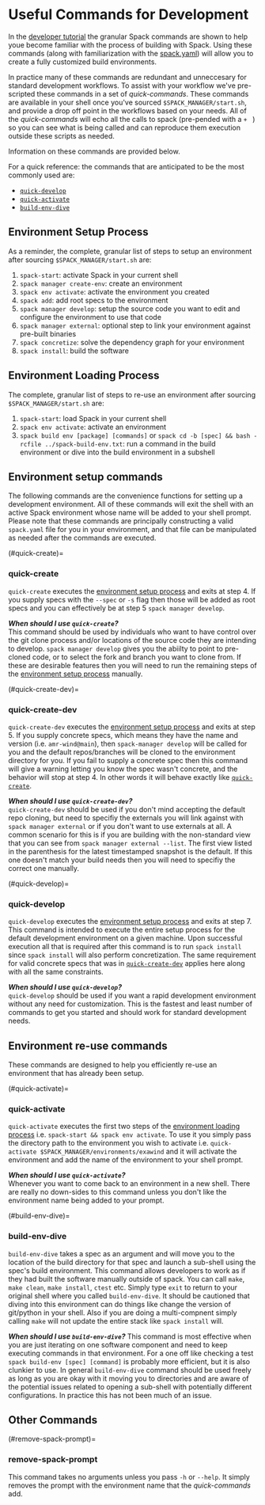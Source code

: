 # Useful Commands for Development

In the [developer tutorial](https://psakievich.github.io/spack-manager/user_profiles/developers/developer_tutorial.html) the granular Spack commands are shown to help youe become familiar with the process of building with Spack.
Using these commands (along with familiarization with the [spack.yaml](https://spack.readthedocs.io/en/latest/environments.html#spack-yaml)) will allow you to create a fully customized build environments. 

In practice many of these commands are redundant and unneccesary for standard development workflows.
To assist with your workflow we've pre-scripted these commands in a set of _quick-commands_.
These commands are available in your shell once you've sourced `$SPACK_MANAGER/start.sh`, and provide a drop off point in the workflows based on your needs.
All of the _quick-commands_ will echo all the calls to spack (pre-pended with a `+ ` ) so you can see what is being called and can reproduce them execution outside these scripts as needed.

Information on these commands are provided below. 

For a quick reference: the commands that are anticipated to be the most commonly used are:
- [`quick-develop`](#quick-develop)
- [`quick-activate`](#quick-activate)
- [`build-env-dive`](#build-env-dive)

## Environment Setup Process
As a reminder, the complete, granular list of steps to setup an environment after sourcing `$SPACK_MANAGER/start.sh` are:
1. `spack-start`: activate Spack in your current shell
2. `spack manager create-env`: create an environment
3. `spack env activate`: activate the environment you created
4. `spack add`: add root specs to the environment
5. `spack manager develop`: setup the source code you want to edit and configure the environment to use that code
6. `spack manager external`: optional step to link your environment against pre-built binaries
7. `spack concretize`: solve the dependency graph for your environment
8. `spack install`: build the software

## Environment Loading Process
The complete, granular list of steps to re-use an environment after sourcing `$SPACK_MANAGER/start.sh` are:
1. `spack-start`: load Spack in your current shell
2. `spack env activate`: activate an environment
3. `spack build env [package] [commands]` or `spack cd -b [spec] && bash -rcfile ../spack-build-env.txt`: run a command in the build environment or dive into the build environment in a subshell

## Environment setup commands
The following commands are the convenience functions for setting up a development environment.
All of these commands will exit the shell with an active Spack environment whose name will be added
to your shell prompt.
Please note that these commands are principally constructing a valid `spack.yaml` file for you in your environment,
and that file can be manipulated as needed after the commands are executed.

(#quick-create)=
### quick-create
`quick-create` executes the [environment setup process](#environment-setup-process) and exits at step 4.
If you supply specs with the `--spec` or `-s` flag then those will be added as root specs and you can effectively be at step 5
`spack manager develop`.

***When should I use `quick-create`?***  
This command should be used by individuals who want to have control over the git clone process and/or locations of the source code
they are intending to develop.
`spack manager develop` gives you the abiilty to point to pre-cloned code, or to select the fork and branch you want to clone from.
If these are desirable features then you will need to run the remaining steps of the [environment setup process](#environment-setup-process)
manually.

(#quick-create-dev)=
### quick-create-dev
`quick-create-dev` executes the [environment setup process](#environment-setup-process) and exits at step 5.
If you supply concrete specs, which means they have the name and version (i.e. `amr-wind@main`), then `spack-manager develop` will be called for you
and the default repos/branches will be cloned to the environment directory for you.
If you fail to supply a concrete spec then this command will give a warning letting you know the spec wasn't concrete, and the behavior will stop at step 4.
In other words it will behave exactly like [`quick-create`](#quick-create).

***When should I use `quick-create-dev`?***  
`quick-create-dev` should be used if you don't mind accepting the default repo cloning, but need to specifiy the externals you will link against
with `spack manager external` or if you don't want to use externals at all.
A common scenario for this is if you are building with the non-standard view that you can see from `spack manager external --list`.
The first view listed in the parenthesis for the latest timestamped snapshot is the default. 
If this one doesn't match your build needs then you will need to specifiy the correct one manually.

(#quick-develop)=
### quick-develop
`quick-develop` executes the [environment setup process](#environment-setup-process) and exits at step 7.
This command is intended to execute the entire setup process for the default development environment on a given machine.
Upon successful execution all that is required after this command is to run `spack install` since `spack install` will also perform
concretization.
The same requirement for valid concrete specs that was in [`quick-create-dev`](#quick-create-dev) applies here along with all the same constraints.

***When should I use `quick-develop`?***  
`quick-develop` should be used if you want a rapid development environment without any need for customization.
This is the fastest and least number of commands to get you started and should work for standard development needs.

## Environment re-use commands
These commands are designed to help you efficiently re-use an environment that has already been setup.

(#quick-activate)=
### quick-activate
`quick-activate` executes the first two steps of the [environment loading process](#environment-loading-process)
i.e. `spack-start && spack env activate`.
To use it you simply pass the directory path to the environment you wish to activate i.e. `quick-activate $SPACK_MANAGER/environments/exawind`
and it will activate the environment and add the name of the environment to your shell prompt.

***When should I use `quick-activate`?***  
Whenever you want to come back to an environment in a new shell.
There are really no down-sides to this command unless you don't like the environment name being added to your prompt.

(#build-env-dive)=
### build-env-dive
`build-env-dive` takes a spec as an argument and will move you to the location of the build directory for that spec and launch a sub-shell using the spec's build environment.
This command allows developers to work as if they had built the software manually outside of spack.
You can call `make`, `make clean`, `make install`, `ctest` etc.
Simply type `exit` to return to your original shell where you called `build-env-dive`.
It should be cautioned that diving into this environment can do things like change the version of git/python in your shell.
Also if you are doing a multi-compnent simply calling `make` will not update the entire stack like `spack install` will.

***When should I use `build-env-dive`?***
This command is most effective when you are just iterating on one software component and need to keep executing commands in that environment.
For a one off like checking a test `spack build-env [spec] [command]` is probably more efficient, but it is also clunkier to use.
In general `build-env-dive` command should be used freely as long as you are okay with it moving you to directories and are aware of the
potential issues related to opening a sub-shell with potentially different configurations.
In practice this has not been much of an issue.

## Other Commands

(#remove-spack-prompt)=
### remove-spack-prompt
This command takes no arguments unless you pass `-h` or `--help`.
It simply removes the prompt with the environment name that the _quick-commands_ add.
